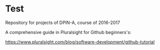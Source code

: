 # Test

Repository for projects of DPIN-A, course of 2016-2017

A comprehensive guide in Pluralsight for Github beginners's:

https://www.pluralsight.com/blog/software-development/github-tutorial
